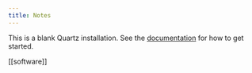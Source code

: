 ```yaml
---
title: Notes
---
```


This is a blank Quartz installation.
See the [documentation](https://quartz.jzhao.xyz) for how to get started.

[[software]]